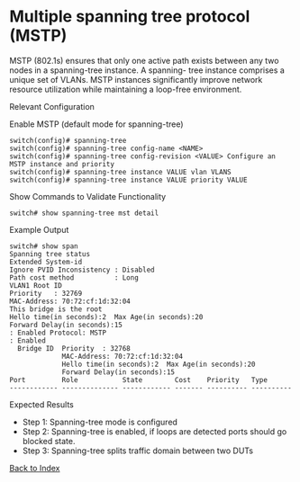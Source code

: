# Multiple spanning tree protocol (MSTP) 

MSTP (802.1s) ensures that only one active path exists between any two nodes in a spanning-tree instance. A spanning- tree instance comprises a unique set of VLANs. MSTP instances significantly improve network resource utilization while maintaining a loop-free environment. 

Relevant Configuration 

Enable MSTP (default mode for spanning-tree) 

```
switch(config)# spanning-tree
switch(config)# spanning-tree config-name <NAME> 
switch(config)# spanning-tree config-revision <VALUE> Configure an MSTP instance and priority
switch(config)# spanning-tree instance VALUE vlan VLANS 
switch(config)# spanning-tree instance VALUE priority VALUE 
```

Show Commands to Validate Functionality 

```
switch# show spanning-tree mst detail
```

Example Output 

```
switch# show span
Spanning tree status
Extended System-id
Ignore PVID Inconsistency : Disabled
Path cost method          : Long
VLAN1 Root ID 
Priority   : 32769
MAC-Address: 70:72:cf:1d:32:04
This bridge is the root
Hello time(in seconds):2  Max Age(in seconds):20
Forward Delay(in seconds):15
: Enabled Protocol: MSTP
: Enabled
  Bridge ID  Priority  : 32768
             MAC-Address: 70:72:cf:1d:32:04
             Hello time(in seconds):2  Max Age(in seconds):20
             Forward Delay(in seconds):15
Port         Role           State        Cost    Priority   Type
------------ -------------- ------------ ------- ---------- ----------
```

Expected Results 

* Step 1: Spanning-tree mode is configured
* Step 2: Spanning-tree is enabled, if loops are detected ports should go blocked state.
* Step 3: Spanning-tree splits traffic domain between two DUTs

[Back to Index](#index)

